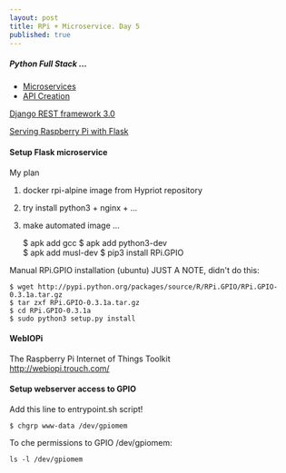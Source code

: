 ```yaml
---
layout: post
title: RPi + Microservice. Day 5
published: true
---
```


##### Python Full Stack ...   

* [Microservices](https://www.fullstackpython.com/microservices.html)  
* [API Creation](https://www.fullstackpython.com/api-creation.html)   



[Django REST framework 3.0](http://www.django-rest-framework.org/topics/3.0-announcement/#django-rest-framework-30)
  
[Serving Raspberry Pi with Flask](http://mattrichardson.com/Raspberry-Pi-Flask/)   
  
#### Setup Flask microservice
My plan   

1. docker rpi-alpine image from Hypriot repository
2. try install python3 + nginx + ...
3. make automated image
...

	$ apk add gcc
	$ apk add python3-dev  
	$ apk add musl-dev
	$ pip3 install RPi.GPIO

Manual RPi.GPIO installation (ubuntu) JUST A NOTE, didn't do this:  

	$ wget http://pypi.python.org/packages/source/R/RPi.GPIO/RPi.GPIO-0.3.1a.tar.gz
	$ tar zxf RPi.GPIO-0.3.1a.tar.gz
	$ cd RPi.GPIO-0.3.1a
	$ sudo python3 setup.py install

#### WebIOPi   
The Raspberry Pi Internet of Things Toolkit  
<http://webiopi.trouch.com/>

#### Setup webserver access to GPIO 

Add this line to entrypoint.sh script!

	$ chgrp www-data /dev/gpiomem 

To che permissions to GPIO /dev/gpiomem:

	ls -l /dev/gpiomem


